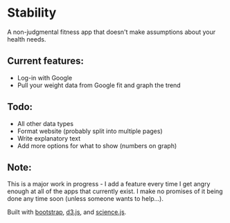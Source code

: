 # Stability

A non-judgmental fitness app that doesn't make assumptions about your health needs.

## Current features:

- Log-in with Google
- Pull your weight data from Google fit and graph the trend

## Todo:

- All other data types
- Format website (probably split into multiple pages)
- Write explanatory text
- Add more options for what to show (numbers on graph)

## Note:

This is a major work in progress - I add a feature every time I get angry enough at all of the apps that currently exist. I make no promises of it being done any time soon (unless someone wants to help...).


Built with [bootstrap](http://getbootstrap.com/), [d3.js](https://d3js.org/), and [science.js](https://github.com/jasondavies/science.js). 
